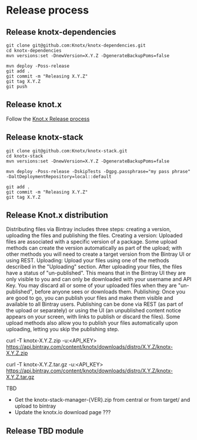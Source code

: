# Release process

## Release knotx-dependencies

```
git clone git@github.com:Knotx/knotx-dependencies.git
cd knotx-dependencies
mvn versions:set -DnewVersion=X.Y.Z -DgenerateBackupPoms=false

mvn deploy -Poss-release
git add .
git commit -m "Releasing X.Y.Z"
git tag X.Y.Z
git push
```

## Release knot.x
Follow the [Knot.x Release process](https://github.com/Cognifide/knotx/blob/master/RELEASING.md)

## Release knotx-stack
```
git clone git@github.com:Knotx/knotx-stack.git
cd knotx-stack
mvn versions:set -DnewVersion=X.Y.Z -DgenerateBackupPoms=false

mvn deploy -Poss-release -DskipTests -Dgpg.passphrase="my pass phrase" -DaltDeploymentRepository=local::default

git add .
git commit -m "Releasing X.Y.Z"
git tag X.Y.Z
```

## Release Knot.x distribution
Distributing files via Bintray includes three steps: creating a version, uploading the files and publishing the files.
Creating a version: Uploaded files are associated with a specific version of a package.
Some upload methods can create the version automatically as part of the upload; with other methods you will need to create a target version from the Bintray UI or using REST.
Uploading: Upload your files using one of the methods described in the "Uploading" section.
After uploading your files, the files have a status of "un-published". This means that in the Bintray UI they are only visible to you and can only be downloaded with your username and API Key.
You may discard all or some of your uploaded files when they are "un-published", before anyone sees or downloads them.
Publishing: Once you are good to go, you can publish your files and make them visible and available to all Bintray users.
Publishing can be done via REST (as part of the upload or separately) or using the UI (an unpublished content notice appears on your screen, with links to publish or discard the files).
Some upload methods also allow you to publish your files automatically upon uploading, letting you skip the publishing step.


curl -T knotx-X.Y.Z.zip -u<USER>:<API_KEY> https://api.bintray.com/content/knotx/downloads/distro/X.Y.Z/knotx-X.Y.Z.zip

curl -T knotx-X.Y.Z.tar.gz -u<USER>:<API_KEY> https://api.bintray.com/content/knotx/downloads/distro/X.Y.Z/knotx-X.Y.Z.tar.gz


TBD
- Get the knotx-stack-manager-{VER}.zip from central or from target/ and upload to bintray
- Update the knotx.io download page ???

## Release TBD module

